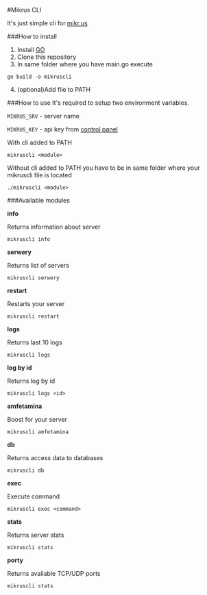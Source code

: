 #Mikrus CLI

It's just simple cli for [mikr.us](https://mikr.us/)

###How to install
1. Install [GO](https://go.dev/doc/install)
2. Clone this repository
3. In same folder where you have main.go execute

``go build -o mikruscli``

4. (optional)Add file to PATH

###How to use
It's required to setup two environment variables. 

``MIKRUS_SRV`` - server name 

``MIKRUS_KEY`` - api key from [control panel](https://mikr.us/panel/?a=api)

With cli added to PATH

``mikruscli <module>``

Without cli added to PATH you have to be in same folder where your mikruscli file is located

``./mikruscli <module>``

###Available modules

**info**

Returns information about server

``mikruscli info``

**serwery**

Returns list of servers

``mikruscli serwery``

**restart**

Restarts your server

``mikruscli restart``

**logs**

Returns last 10 logs

``mikruscli logs``

**log by id**

Returns log by id

``mikruscli logs <id>``

**amfetamina**

Boost for your server

``mikruscli amfetamina``

**db**

Returns access data to databases 

``mikruscli db``

**exec**

Execute command

``mikruscli exec <command>``

**stats**

Returns server stats

``mikruscli stats``

**porty**

Returns available TCP/UDP ports

``mikruscli stats``